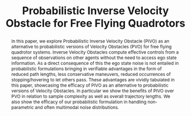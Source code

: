 ---
layout: project-page-new
title: "Probabilistic Inverse Velocity Obstacle for Free Flying Quadrotors"
authors:
  - name: Ishaan Khare
    sup: 1
  - name: Jyotish Poonganam
    sup: 1
  - name: Bharath Gopalakrishnan
    sup: 1
  - name: K. Madhava Krishna
    sup: 1
affiliations:
  - name: IIIT Hyderabad, India
    link: https://robotics.iiit.ac.in
    sup: 1
permalink: /publications/2021/Ishaan_Probabilistic-Inverse/
abstract: "In this paper, we explore Probabilistic Inverse Velocity Obstacle (PIVO) as an alternative to probabilistic versions of Velocity Obstacles (PVO) for free flying quadrotor systems. Inverse Velocity Obstacles compute effective controls from a sequence of observations on other agents without the need to access ego state information. As a direct consequence of this the ego state noise is not entailed in probabilistic formulations bringing in verifiable advantages in the form of reduced path lengths, less conservative maneuvers, reduced occurrences of stopping/hovering to let others pass. These advantages are vividly tabulated in this paper, showcasing the efficacy of PIVO as an alternative to probabilistic versions of Velocity Obstacles. In particular we show the benefits of PIVO over PVO in relation to sample complexity as well as overall trajectory lengths. We also show the efficacy of our probabilistic formulation in handling non-parametric and often multimodal noise distributions."
paper: https://ieeexplore.ieee.org/stamp/stamp.jsp?tp=&arnumber=9655130
# iframe: https://www.youtube.com/embed/jhjskX4FQwA

---